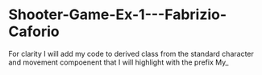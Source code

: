 # Shooter-Game-Ex-1---Fabrizio-Caforio

For clarity I will add my code to derived class from the standard character and movement compoenent that I will highlight with the prefix My_
